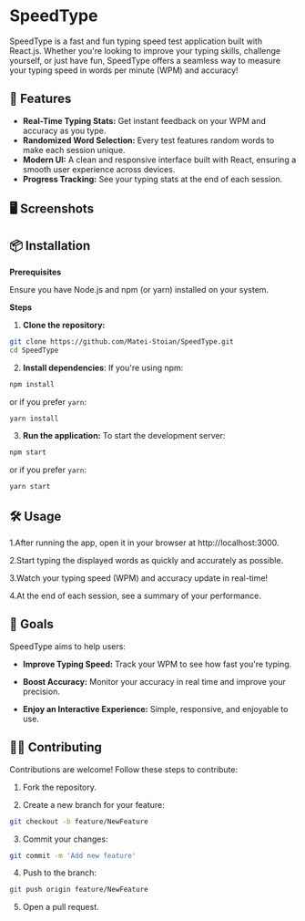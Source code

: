 # SpeedType 

SpeedType is a fast and fun typing speed test application built with React.js. Whether you're looking to improve your typing skills, challenge yourself, or just have fun, SpeedType offers a seamless way to measure your typing speed in words per minute (WPM) and accuracy!


## 🚀 Features

* **Real-Time Typing Stats:** Get instant feedback on your WPM and accuracy as you type.
* **Randomized Word Selection:** Every test features random words to make each session unique.
* **Modern UI:**  A clean and responsive interface built with React, ensuring a smooth user experience across devices.
* **Progress Tracking:** See your typing stats at the end of each session.

## 🖥️ Screenshots

## 📦 Installation

**Prerequisites**

Ensure you have Node.js and npm (or yarn) installed on your system.

**Steps**

1. **Clone the repository:**

``` bash
git clone https://github.com/Matei-Stoian/SpeedType.git
cd SpeedType
```

2. **Install dependencies**: If you're using npm:

``` bash
npm install
```

or if you prefer ``` yarn ```:
    
``` bash
yarn install
```

3. **Run the application:** To start the development server:

``` bash
npm start
```

or if you prefer ```yarn```:

```bash
yarn start
```

## 🛠️ Usage

1.After running the app, open it in your browser at http://localhost:3000.

2.Start typing the displayed words as quickly and accurately as possible.

3.Watch your typing speed (WPM) and accuracy update in real-time!

4.At the end of each session, see a summary of your performance.

## 🎯 Goals

SpeedType aims to help users:

* **Improve Typing Speed:** Track your WPM to see how fast you're typing.

* **Boost Accuracy:** Monitor your accuracy in real time and improve your precision.

* **Enjoy an Interactive Experience:** Simple, responsive, and enjoyable to use.


## 🧑‍💻 Contributing

Contributions are welcome! Follow these steps to contribute:

1. Fork the repository.

2. Create a new branch for your feature:

``` bash
git checkout -b feature/NewFeature
```

3. Commit your changes:

``` bash
git commit -m 'Add new feature'
```

4. Push to the branch:
``` bash
git push origin feature/NewFeature
```

5. Open a pull request.
